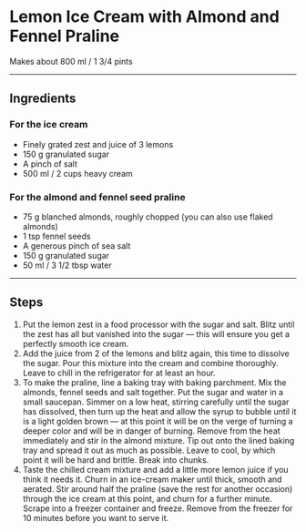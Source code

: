 # Lemon Ice Cream with Almond and Fennel Praline

Makes about 800 ml / 1 3/4 pints

---

## Ingredients

### For the ice cream
* Finely grated zest and juice of 3 lemons
* 150 g granulated sugar
* A pinch of salt
* 500 ml / 2 cups heavy cream

### For the almond and fennel seed praline
* 75 g blanched almonds, roughly chopped (you can also use flaked almonds)
* 1 tsp fennel seeds
* A generous pinch of sea salt
* 150 g granulated sugar
* 50 ml / 3 1/2 tbsp water

---

## Steps

1.  Put the lemon zest in a food processor with the sugar and salt. Blitz until the zest has all but vanished into the sugar — this will ensure you get a perfectly smooth ice cream.
2.  Add the juice from 2 of the lemons and blitz again, this time to dissolve the sugar. Pour this mixture into the cream and combine thoroughly. Leave to chill in the refrigerator for at least an hour.
3.  To make the praline, line a baking tray with baking parchment. Mix the almonds, fennel seeds and salt together. Put the sugar and water in a small saucepan. Simmer on a low heat, stirring carefully until the sugar has dissolved, then turn up the heat and allow the syrup to bubble until it is a light golden brown — at this point it will be on the verge of turning a deeper color and will be in danger of burning. Remove from the heat immediately and stir in the almond mixture. Tip out onto the lined baking tray and spread it out as much as possible. Leave to cool, by which point it will be hard and brittle. Break into chunks.
4.  Taste the chilled cream mixture and add a little more lemon juice if you think it needs it. Churn in an ice-cream maker until thick, smooth and aerated. Stir around half the praline (save the rest for another occasion) through the ice cream at this point, and churn for a further minute. Scrape into a freezer container and freeze. Remove from the freezer for 10 minutes before you want to serve it.